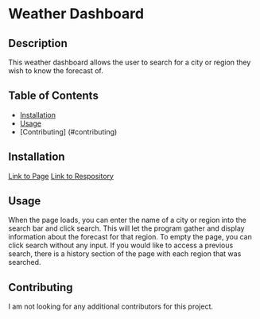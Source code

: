 # Weather Dashboard
## Description

This weather dashboard allows the user to search for a city or region they wish to know the forecast of.

## Table of Contents

- [Installation](#installation)
- [Usage](#usage)
- [Contributing] (#contributing)

## Installation

<a href="">Link to Page</a>
<a href="https://github.com/FrancisLao9/Weather-Dashboard">Link to Respository</a>

## Usage

When the page loads, you can enter the name of a city or region into the search bar and click search. This will let the program gather and display information about the forecast for that region. To empty the page, you can click search without any input. If you would like to access a previous search, there is a history section of the page with each region that was searched.

## Contributing

I am not looking for any additional contributors for this project.


